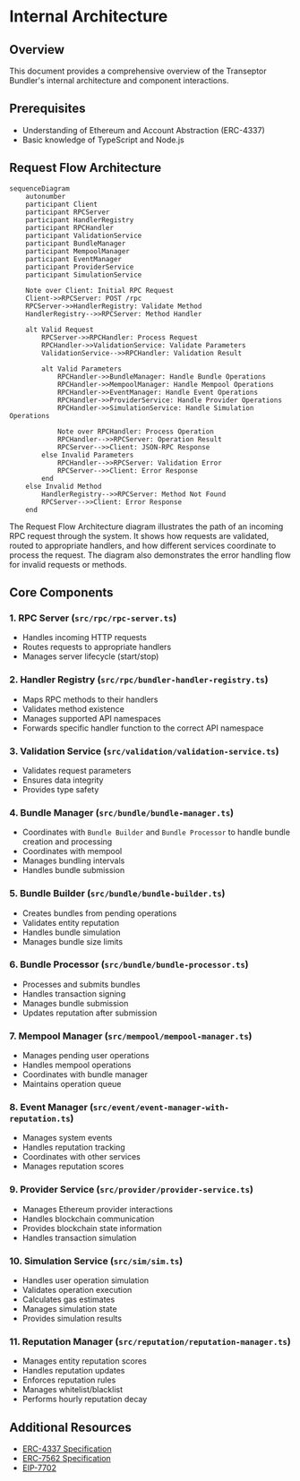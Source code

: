 # Internal Architecture

## Overview
This document provides a comprehensive overview of the Transeptor Bundler's internal architecture and component interactions.

## Prerequisites
- Understanding of Ethereum and Account Abstraction (ERC-4337)
- Basic knowledge of TypeScript and Node.js

## Request Flow Architecture

```mermaid
sequenceDiagram
    autonumber
    participant Client
    participant RPCServer
    participant HandlerRegistry
    participant RPCHandler
    participant ValidationService
    participant BundleManager
    participant MempoolManager
    participant EventManager
    participant ProviderService
    participant SimulationService

    Note over Client: Initial RPC Request
    Client->>RPCServer: POST /rpc
    RPCServer->>HandlerRegistry: Validate Method
    HandlerRegistry-->>RPCServer: Method Handler
    
    alt Valid Request
        RPCServer->>RPCHandler: Process Request
        RPCHandler->>ValidationService: Validate Parameters
        ValidationService-->>RPCHandler: Validation Result
        
        alt Valid Parameters
            RPCHandler->>BundleManager: Handle Bundle Operations
            RPCHandler->>MempoolManager: Handle Mempool Operations
            RPCHandler->>EventManager: Handle Event Operations
            RPCHandler->>ProviderService: Handle Provider Operations
            RPCHandler->>SimulationService: Handle Simulation Operations
            
            Note over RPCHandler: Process Operation
            RPCHandler-->>RPCServer: Operation Result
            RPCServer-->>Client: JSON-RPC Response
        else Invalid Parameters
            RPCHandler-->>RPCServer: Validation Error
            RPCServer-->>Client: Error Response
        end
    else Invalid Method
        HandlerRegistry-->>RPCServer: Method Not Found
        RPCServer-->>Client: Error Response
    end
```

The Request Flow Architecture diagram illustrates the path of an incoming RPC request through the system. It shows how requests are validated, routed to appropriate handlers, and how different services coordinate to process the request. The diagram also demonstrates the error handling flow for invalid requests or methods.

## Core Components

### 1. RPC Server (`src/rpc/rpc-server.ts`)
- Handles incoming HTTP requests
- Routes requests to appropriate handlers
- Manages server lifecycle (start/stop)

### 2. Handler Registry (`src/rpc/bundler-handler-registry.ts`)
- Maps RPC methods to their handlers
- Validates method existence
- Manages supported API namespaces
- Forwards specific handler function to the correct API namespace

### 3. Validation Service (`src/validation/validation-service.ts`)
- Validates request parameters
- Ensures data integrity
- Provides type safety

### 4. Bundle Manager (`src/bundle/bundle-manager.ts`)
- Coordinates with `Bundle Builder` and `Bundle Processor` to handle bundle creation and processing
- Coordinates with mempool
- Manages bundling intervals
- Handles bundle submission

### 5. Bundle Builder (`src/bundle/bundle-builder.ts`)
- Creates bundles from pending operations
- Validates entity reputation
- Handles bundle simulation
- Manages bundle size limits

### 6. Bundle Processor (`src/bundle/bundle-processor.ts`)
- Processes and submits bundles
- Handles transaction signing
- Manages bundle submission
- Updates reputation after submission

### 7. Mempool Manager (`src/mempool/mempool-manager.ts`)
- Manages pending user operations
- Handles mempool operations
- Coordinates with bundle manager
- Maintains operation queue

### 8. Event Manager (`src/event/event-manager-with-reputation.ts`)
- Manages system events
- Handles reputation tracking
- Coordinates with other services
- Manages reputation scores

### 9. Provider Service (`src/provider/provider-service.ts`)
- Manages Ethereum provider interactions
- Handles blockchain communication
- Provides blockchain state information
- Handles transaction simulation

### 10. Simulation Service (`src/sim/sim.ts`)
- Handles user operation simulation
- Validates operation execution
- Calculates gas estimates
- Manages simulation state
- Provides simulation results

### 11. Reputation Manager (`src/reputation/reputation-manager.ts`)
- Manages entity reputation scores
- Handles reputation updates
- Enforces reputation rules
- Manages whitelist/blacklist
- Performs hourly reputation decay

## Additional Resources

- [ERC-4337 Specification](https://eips.ethereum.org/EIPS/eip-4337)
- [ERC-7562 Specification](https://eips.ethereum.org/EIPS/eip-7562)
- [EIP-7702](https://eips.ethereum.org/EIPS/eip-7702)
